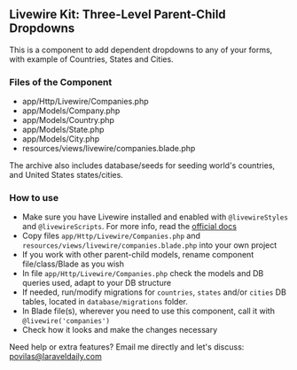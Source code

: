 ## Livewire Kit: Three-Level Parent-Child Dropdowns

This is a component to add dependent dropdowns to any of your forms, with example of Countries, States and Cities.


### Files of the Component

- app/Http/Livewire/Companies.php
- app/Models/Company.php
- app/Models/Country.php
- app/Models/State.php
- app/Models/City.php
- resources/views/livewire/companies.blade.php

The archive also includes database/seeds for seeding world's countries, and United States states/cities.


### How to use

- Make sure you have Livewire installed and enabled with `@livewireStyles` and `@livewireScripts`. For more info, read the [official docs](https://laravel-livewire.com/docs/2.x/quickstart) 
- Copy files `app/Http/Livewire/Companies.php` and `resources/views/livewire/companies.blade.php` into your own project
- If you work with other parent-child models, rename component file/class/Blade as you wish
- In file `app/Http/Livewire/Companies.php` check the models and DB queries used, adapt to your DB structure
- If needed, run/modify migrations for `countries`, `states` and/or `cities` DB tables, located in `database/migrations` folder.
- In Blade file(s), wherever you need to use this component, call it with `@livewire('companies')`
- Check how it looks and make the changes necessary


Need help or extra features? Email me directly and let's discuss: povilas@laraveldaily.com 